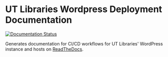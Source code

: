 # UT Libraries Wordpress Deployment Documentation

[![Documentation Status](https://readthedocs.org/projects/ut-libraries-wordpress-deployment/badge/?version=latest)](https://ut-libraries-wordpress-deployment.readthedocs.io/en/latest/?badge=latest)

Generates documentation for CI/CD workflows for UT Libraries' WordPress instance and hosts on 
[ReadTheDocs](https://ut-libraries-wordpress-deployment.readthedocs.io/en/latest/).